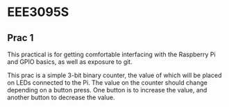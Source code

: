 # EEE3095S
## Prac 1
This practical is for getting comfortable interfacing with the Raspberry Pi and GPIO basics, as well as exposure to git.

This prac is a simple 3-bit binary counter, the value of which will be placed on LEDs connected to the Pi. The value on the counter should change depending on a button press. One button is to increase the value, and another button to decrease the value.
